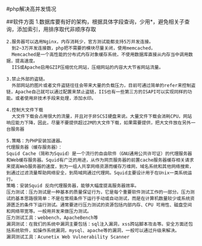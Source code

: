 #php解决高并发情况

##软件方面
	1.数据库要有好的架构，根据具体字段查询，少用*，避免相关子查询，添加索引，用排序取代非顺序存取

	2.服务器可以选用Nginx，内存消耗少，官方测试能都支持5万并发连接。
	  到2~3万并发连接数，php把不需要的模块尽量关闭，使用memcached，
	  Memcached是一个高性能的分布式内存对象缓存系统，不使用数据库直接从内存当中调用数据，提高速度。
	  IIS或Apache启用GZIP压缩优化网站，压缩网站的内容大大节省网站流量。

	3.禁止外部的盗链。
	  外部网站的图片或者文件盗链往往会带来大量的负载压力，目前可通过简单的refer来控制盗链，Apache自己就可以通过配置来禁止盗链，IIS也有一些第三方的ISAPI可以实现同样的功能。或者使用非技术手段来处理，添加水印。

	4.控制大文件下载
	  大文件下载会占用很大的流量，并且对于非SCSI硬盘来说。大量文件下载会消耗CPU，网站响应能力下降，因此，尽量不要提供超过2M的大文件下载，如果需要提供，把大文件放在另外一台服务器

	5.策略：为PHP安装加速器。
	代理服务器（缓存服务器）：
	Squid Cache（简称为Squid）是一个流行的自由软件（GNU通用公共许可证）的代理服务器和Web缓存服务器。Squid有广泛的用途，从作为网页服务器的前置cache服务器缓存相关请求来提高Web服务器的速度，到为一组人共享网络资源而缓存万维网，域名系统和其他网络搜索，到通过过滤流量帮助网络安全，到局域网通过代理网。Squid主要设计用于在Unix一类系统运行。
	策略：安装Squid 反向代理服务器，能够大幅度提高服务器效率。
	压力测试：压力测试是一种基本的质量保证行为，它是每个重要软件测试工作的一部分。压力测试的基本思路很简单：不是在常规条件下运行手动或自动测试，而是在计算机数量较少或系统资源匮乏的条件下运行测试。通常要进行压力测试的资源包括内部内存、CPU 可用性、磁盘空间和网络带宽等。一般用并发来做压力测试。
	压力测试工具：webbench，ApacheBench等
	漏洞测试：在我们的系统中漏洞主要包括：sql注入漏洞，xss跨站脚本攻击等。安全方面还包括系统软件，如操作系统漏洞，mysql、apache等的漏洞，一般可以通过升级来解决。
	漏洞测试工具：Acunetix Web Vulnerability Scanner
